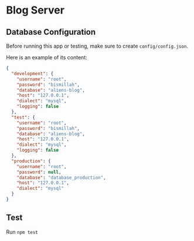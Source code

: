 
# Blog Server 

## Database Configuration 

Before running this app or testing, make sure to create `config/config.json`. 

Here is an example of its content: 

```json 
{
  "development": {
    "username": "root",
    "password": "bismillah",
    "database": "aliens-blog",
    "host": "127.0.0.1",
    "dialect": "mysql", 
    "logging": false
  },
  "test": {
    "username": "root",
    "password": "bismillah",
    "database": "aliens-blog",
    "host": "127.0.0.1",
    "dialect": "mysql", 
    "logging": false
  },
  "production": {
    "username": "root",
    "password": null,
    "database": "database_production",
    "host": "127.0.0.1",
    "dialect": "mysql"
  }
}
```


## Test 

Run `npm test`
